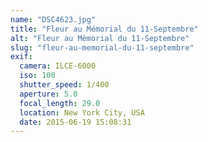 ```yaml
---
name: "DSC4623.jpg"
title: "Fleur au Mémorial du 11-Septembre"
alt: "Fleur au Mémorial du 11-Septembre"
slug: "fleur-au-memorial-du-11-septembre"
exif:
  camera: ILCE-6000
  iso: 100
  shutter_speed: 1/400
  aperture: 5.0
  focal_length: 29.0
  location: New York City, USA
  date: 2015-06-19 15:08:31
---
```

